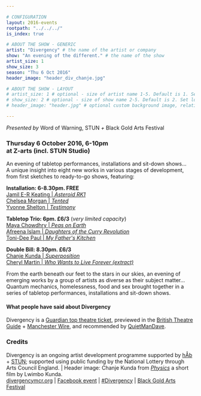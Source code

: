```yaml
---

# CONFIGURATION
layout: 2016-events
rootpath: "../../../"
is_index: true

# ABOUT THE SHOW - GENERIC
artist: "Divergency" # the name of the artist or company
show: "An evening of the different." # the name of the show
artist_size: 1
show_size: 3
season: "Thu 6 Oct 2016"
header_image: "header_div_chanje.jpg"

# ABOUT THE SHOW - LAYOUT
# artist_size: 1 # optional - size of artist name 1-5. Default is 1. Set longer names to lower values
# show_size: 2 # optional - size of show name 2-5. Default is 2. Set longer names to lower values
# header_image: "header.jpg" # optional custom background image, relative to current page

---
```

*Presented by* Word of Warning, STUN *+* Black Gold Arts Festival         
         
### Thursday 6 October 2016, 6-10pm<br>at Z-arts (incl. STUN Studio)    
An evening of tabletop performances, installations and sit-down shows…          
A unique insight into eight new works in various stages of development, from first sketches to ready-to-go shows, featuring:             
         
**Installation: 6-8.30pm. FREE**            
<a href="http://www.wordofwarning.org/archive/2016-divergency/keating" target="_blank">Jamil E-R Keating | *Asteroid RK1*</a>        
<a href="http://www.wordofwarning.org/archive/2016-divergency/morgan" target="_blank">Chelsea Morgan | *Tented*</a>             
<a href="http://www.wordofwarning.org/archive/2016-divergency/shelton" target="_blank">Yvonne Shelton | *Testimony*</a>         
         
**Tabletop Trio: 6pm. £6/3** (*very limited capacity*)      
<a href="http://www.wordofwarning.org/archive/2016-divergency/chowdhry" target="_blank">Maya Chowdhry | *Peas on Earth*</a>        
<a href="http://www.wordofwarning.org/archive/2016-divergency/islam" target="_blank">Afreena Islam | *Daughters of the Curry Revolution*</a>        
<a href="http://www.wordofwarning.org/archive/2016-divergency/paul" target="_blank">Toni-Dee Paul | *My Father's Kitchen*</a>        
         
**Double Bill: 8.30pm. £6/3**          
<a href="http://www.wordofwarning.org/archive/2016-divergency/kunda" target="_blank">Chanje Kunda | *Superposition*</a>         
<a href="http://www.wordofwarning.org/archive/2016-divergency/martin" target="_blank">Cheryl Martin | *Who Wants to Live Forever (extract)*</a>          
         
From the earth beneath our feet to the stars in our skies, an evening of emerging works by a group of artists as diverse as their subject matter…<br>Quantum mechanics, homelessness, food and sex brought together in a series of tabletop performances, installations and sit-down shows.         
         
#### What people have said about Divergency         
Divergency is a <a href="http://www.theguardian.com/stage/theatreblog/2016/oct/03/torn-royal-court-orbit-festival-frantic-assembly-one-night-in-miami-donmar-theatre-top-tickets" target="_blank">Guardian top theatre ticket</a>, previewed in the <a href="http://www.britishtheatreguide.info/news/marathon-events-for-manchester-6762" target="_blank">British Theatre Guide</a> + <a href="http://manchesterwire.co.uk/#!/free-performance-art-word-of-warning-at-z-arts-ft-29-events-in-11-hrs" target="_blank">Manchester Wire</a>, and recommended by <a href="http://quietmandave.co.uk/2016/09/october-theatre" target="_blank">QuietManDave</a>.           
             
### Credits         
Divergency is an ongoing artist development programme supported by [hÅb](/hab) + <a href="http://stunlive.com" target="_blank">STUN</a>; supported using public funding by the National Lottery through Arts Council England. | Header image: Chanje Kunda from
<a href="https://vimeo.com/148735827" target="_blank">*Physics*</a> a short film by Lwimbo Kunda.                 
<a href="http://divergencymcr.org" target="_blank">divergencymcr.org</a> | <a href="http://facebook.com/events/138098743314898" target="_blank">Facebook event</a> | <a href="http://twitter.com/hashtag/Divergency" target="_blank">#Divergency</a> | <a href="http://bgafestival.com" target="_blank">Black Gold Arts Festival</a>
